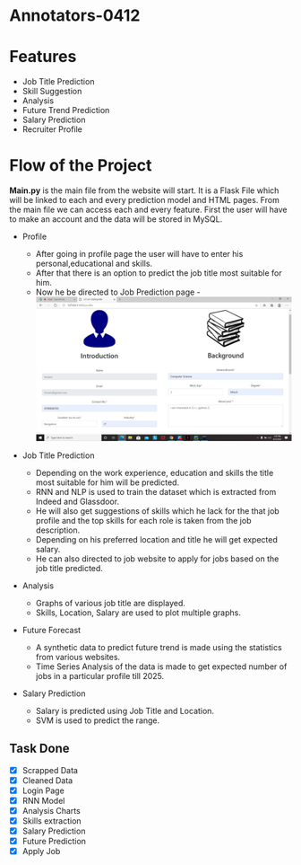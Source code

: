 # Annotators-0412
# Features
* Job Title Prediction
* Skill Suggestion
* Analysis
* Future Trend Prediction
* Salary Prediction
* Recruiter Profile
# Flow of the Project
**Main.py** is the main file from the website will start. It is a Flask File which will be linked to each and every prediction model and HTML pages.
From the main file we can access each and every feature. First the user will have to make an account and the data will be stored in MySQL.
- Profile
  - After going in profile page the user will have to enter his personal,educational and skills.
  - After that there is an option to predict the job title most suitable for him.
  - Now he be directed to Job Prediction page
  -![alt text](https://github.com/PrachiSinghal86/NC_GEU_MK105_Annotators-0412/blob/master/front-end/static/images/profile.jpeg "Profile")
- Job Title Prediction
  - Depending on the work experience, education and skills the title most suitable for him will be predicted.
  - RNN and NLP is used to train the dataset which is extracted from Indeed and Glassdoor.
  - He will also get suggestions of skills which he lack for the that job profile and the top skills for each role is taken from the job description.
  - Depending on his preferred location and title he will get expected salary.
  - He can also directed to job website to  apply for jobs based on the job title predicted.
- Analysis
  - Graphs of various job title are displayed.
  - Skills, Location, Salary are used to plot multiple graphs.
  
- Future Forecast
  - A synthetic data to predict future trend is made using the statistics from various websites.
  - Time Series Analysis of the data is made to get expected number of jobs in a particular profile till 2025.
- Salary Prediction
  - Salary is predicted using Job Title and Location.
  - SVM is used to predict the range.

## Task Done
- [x] Scrapped Data
- [x] Cleaned Data
- [x] Login Page
- [x] RNN Model
- [x] Analysis Charts
- [x] Skills extraction
- [x] Salary Prediction
- [x] Future Prediction
- [x] Apply Job
